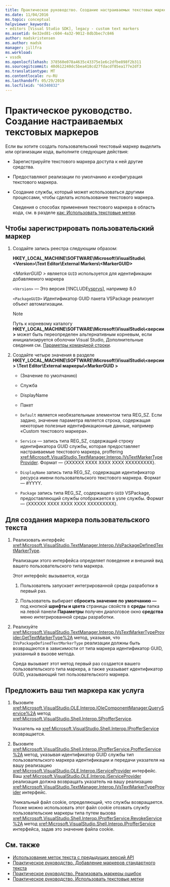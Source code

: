 ```yaml
---
title: Практическое руководство. Создание настраиваемых текстовых маркеров | Документация Майкрософт
ms.date: 11/04/2016
ms.topic: conceptual
helpviewer_keywords:
- editors [Visual Studio SDK], legacy - custom text markers
ms.assetid: 6e32ed81-c604-4a32-9012-8db3bec7c846
author: madskristensen
ms.author: madsk
manager: jillfra
ms.workload:
- vssdk
ms.openlocfilehash: 378560e078a4635c43375e1e6c2dfbe898f2b311
ms.sourcegitcommit: 40d612240dc5bea418cd27fdacdf85ea177e2df3
ms.translationtype: MT
ms.contentlocale: ru-RU
ms.lasthandoff: 05/29/2019
ms.locfileid: "66340832"
---
```

# <a name="how-to-create-custom-text-markers"></a>Практическое руководство. Создание настраиваемых текстовых маркеров
Если вы хотите создать пользовательский текстовый маркер выделить или организации кода, выполните следующие действия:

- Зарегистрируйте текстового маркера доступа к ней другие средства.

- Предоставляют реализации по умолчанию и конфигурация текстового маркера.

- Создание службы, который может использоваться другими процессами, чтобы сделать использование текстового маркера.

  Сведения о способах применения текстового маркера в область кода, см. в разделе [как: Использовать текстовые метки](../extensibility/how-to-use-text-markers.md).

## <a name="to-register-a-custom-marker"></a>Чтобы зарегистрировать пользовательский маркер

1. Создайте запись реестра следующим образом:

    **HKEY_LOCAL_MACHINE\SOFTWARE\Microsoft\VisualStudio\\\<Version>\Text Editor\External Markers\\\<MarkerGUID>**

    *\<MarkerGUID >* является `GUID` используется для идентификации добавляемого маркера

    `<Version>` — Это версия [!INCLUDE[vsprvs](../code-quality/includes/vsprvs_md.md)], например 8.0

    `<PackageGUID>` Идентификатор GUID пакета VSPackage реализует объект автоматизации.

   > [!NOTE]
   > Путь к корневому каталогу **HKEY_LOCAL_MACHINE\SOFTWARE\Microsoft\VisualStudio\\\<версии >** может быть переопределен альтернативным корневым, если инициализируется оболочки Visual Studio, Дополнительные сведения см. [Параметры командной строки](../extensibility/command-line-switches-visual-studio-sdk.md).

2. Создайте четыре значения в разделе **HKEY_LOCAL_MACHINE\SOFTWARE\Microsoft\VisualStudio\\\<версии > \Text Editor\External маркеры\\\<MarkerGUID >**

   - (Значение по умолчанию)

   - Служба

   - DisplayName

   - Пакет

   - `Default` является необязательным элементом типа REG_SZ. Если задано, значение параметра является строка, содержащая некоторые полезные идентификационные данные, например «Custom текстового маркера».

   - `Service` — запись типа REG_SZ, содержащий строку идентификатора GUID службы, которая предоставляет настраиваемые текстового маркера, proffering <xref:Microsoft.VisualStudio.TextManager.Interop.IVsTextMarkerTypeProvider>. Формат — {XXXXXX XXXX XXXX XXXX XXXXXXXXX}.

   - `DisplayName` запись типа REG_SZ, содержащая идентификатор ресурса имени пользовательского текстового маркера. Формат — #YYYY.

   - `Package` запись типа REG_SZ, содержащего `GUID` VSPackage, предоставляющий службы отображается в узле службы. Формат — {XXXXXX XXXX XXXX XXXX XXXXXXXXX}.

## <a name="to-create-a-custom-text-marker"></a>Для создания маркера пользовательского текста

1. Реализовать интерфейс <xref:Microsoft.VisualStudio.TextManager.Interop.IVsPackageDefinedTextMarkerType>.

     Реализации этого интерфейса определяет поведение и внешний вид вашего пользовательского типа маркера.

     Этот интерфейс вызывается, когда

    1. Пользователь запускает интегрированной среды разработки в первый раз.

    2. Пользователь выбирает **сбросить значение по умолчанию —** под кнопкой **шрифты и цвета** страницы свойств в **среды** папка на левой панели  **Параметры** получен диалоговое окно **средства** меню интегрированной среды разработки.

2. Реализуйте <xref:Microsoft.VisualStudio.TextManager.Interop.IVsTextMarkerTypeProvider.GetTextMarkerType%2A> метод, указывая, что `IVsPackageDefinedTextMarkerType` реализации должны быть возвращаются в зависимости от типа маркера идентификатор GUID, указанный в вызове метода.

     Среда вызывает этот метод первый раз создается вашего пользовательского типа маркера, а также указывает идентификатор GUID, указывающий тип пользовательского маркера.

## <a name="to-proffer-your-marker-type-as-a-service"></a>Предложить ваш тип маркера как услуга

1. Вызовите <xref:Microsoft.VisualStudio.OLE.Interop.IOleComponentManager.QueryService%2A> метод <xref:Microsoft.VisualStudio.Shell.Interop.SProfferService>.

     Указатель на <xref:Microsoft.VisualStudio.Shell.Interop.IProfferService> возвращается.

2. Вызовите <xref:Microsoft.VisualStudio.Shell.Interop.IProfferService.ProfferService%2A> метод, указывая идентификатор GUID службы тип пользовательского маркера идентификации и передачи указателя на вашу реализацию <xref:Microsoft.VisualStudio.OLE.Interop.IServiceProvider> интерфейс. Ваш <xref:Microsoft.VisualStudio.OLE.Interop.IServiceProvider> реализация должна возвращать указатель на вашу реализацию <xref:Microsoft.VisualStudio.TextManager.Interop.IVsTextMarkerTypeProvider> интерфейс.

     Уникальный файл cookie, определяющий, что службы возвращается. Позже можно использовать этот файл cookie отозвать службу пользовательские маркеры типа путем вызова <xref:Microsoft.VisualStudio.Shell.Interop.IProfferService.RevokeService%2A> метод <xref:Microsoft.VisualStudio.Shell.Interop.IProfferService> интерфейса, задав это значение файла cookie.

## <a name="see-also"></a>См. также
- [Использование меток текста с предыдущих версий API](../extensibility/using-text-markers-with-the-legacy-api.md)
- [Практическое руководство. Добавление маркеров стандартного текста](../extensibility/how-to-add-standard-text-markers.md)
- [Практическое руководство. Реализовать маркеры ошибок](../extensibility/how-to-implement-error-markers.md)
- [Практическое руководство. Использовать текстовые метки](../extensibility/how-to-use-text-markers.md)